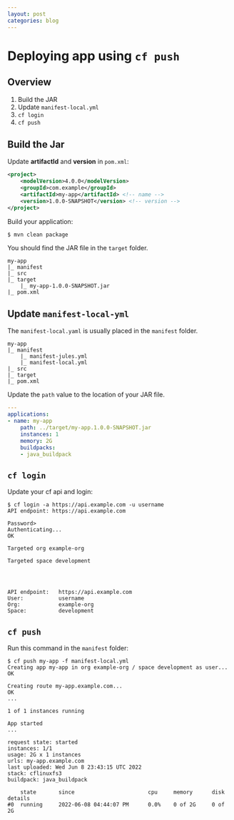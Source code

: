 ```yaml
---
layout: post
categories: blog
---
```



# Deploying app using `cf push`

## Overview

1. Build the JAR
1. Update `manifest-local.yml`
1. `cf login`
1. `cf push`

## Build the Jar

Update __artifactId__ and __version__ in `pom.xml`:

```xml
<project>
    <modelVersion>4.0.0</modelVersion>
    <groupId>com.example</groupId>
    <artifactId>my-app</artifactId> <!-- name -->
    <version>1.0.0-SNAPSHOT</version> <!-- version -->
</project>
```

Build your application:

```shell
$ mvn clean package
```

You should find the JAR file in the `target` folder.

```
my-app
|_ manifest
|_ src
|_ target
    |_ my-app-1.0.0-SNAPSHOT.jar
|_ pom.xml
```

## Update `manifest-local-yml`

The `manifest-local.yaml` is usually placed in the `manifest` folder.

```
my-app
|_ manifest
    |_ manifest-jules.yml
    |_ manifest-local.yml
|_ src
|_ target
|_ pom.xml
```

Update the `path` value to the location of your JAR file.

```yml
---
applications:
- name: my-app
    path: ../target/my-app.1.0.0-SNAPSHOT.jar
    instances: 1
    memory: 2G
    buildpacks:
    - java_buildpack
```

## `cf login`

Update your cf api and login:

```shell
$ cf login -a https://api.example.com -u username
API endpoint: https://api.example.com

Password>
Authenticating...
OK

Targeted org example-org

Targeted space development




API endpoint:   https://api.example.com
User:           username
Org:            example-org
Space:          development
```

## `cf push`

Run this command in the `manifest` folder:

```shell
$ cf push my-app -f manifest-local.yml
Creating app my-app in org example-org / space development as user...
OK

Creating route my-app.example.com...
OK
...

1 of 1 instances running

App started
...

request state: started
instances: 1/1
usage: 2G x 1 instances
urls: my-app.example.com
last uploaded: Wed Jun 8 23:43:15 UTC 2022
stack: cflinuxfs3
buildpack: java_buildpack

    state       since                       cpu     memory      disk        details
#0  running     2022-06-08 04:44:07 PM      0.0%    0 of 2G     0 of 2G
```
